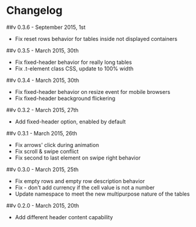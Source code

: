 # Changelog

##v 0.3.6 - September 2015, 1st
- Fix reset rows behavior for tables inside not displayed containers

##v 0.3.5 - March 2015, 30th
- Fix fixed-header behavior for really long tables
- Fix .t-element class CSS, update to 100% width

##v 0.3.4 - March 2015, 30th
- Fix fixed-header behavior on resize event for mobile browsers
- Fix fixed-header beackground flickering

##v 0.3.2 - March 2015, 27th
- Add fixed-header option, enabled by default

##v 0.3.1 - March 2015, 26th
- Fix arrows' click during animation
- Fix scroll & swipe conflict
- Fix second to last element on swipe right behavior

##v 0.3.0 - March 2015, 25th
- Fix empty rows and empty row description behavior
- Fix - don't add currency if the cell value is not a number
- Update namespace to meet the new multipurpose nature of the tables


##v 0.2.0 - March 2015, 20th
- Add different header content capability 
